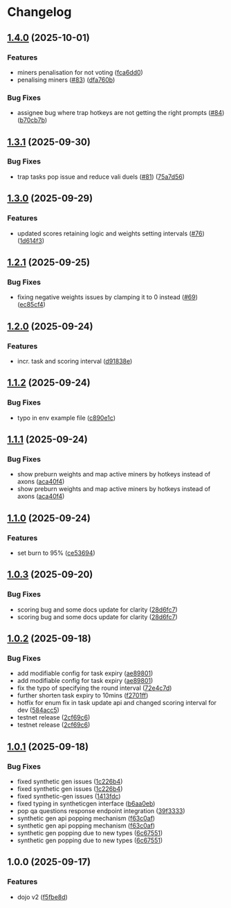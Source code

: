 # Changelog

## [1.4.0](https://github.com/tensorplex-labs/dojo/compare/v1.3.1...v1.4.0) (2025-10-01)


### Features

* miners penalisation for not voting ([fca6dd0](https://github.com/tensorplex-labs/dojo/commit/fca6dd079a13fc51476221c993e85373ecf639e7))
* penalising miners ([#83](https://github.com/tensorplex-labs/dojo/issues/83)) ([dfa760b](https://github.com/tensorplex-labs/dojo/commit/dfa760b082846a4e3497284ee4b5dec3ecb450a1))


### Bug Fixes

* assignee bug where trap hotkeys are not getting the right prompts ([#84](https://github.com/tensorplex-labs/dojo/issues/84)) ([b70cb7b](https://github.com/tensorplex-labs/dojo/commit/b70cb7b5044f4d03a34e9fe0bcf0a9376dcbc187))

## [1.3.1](https://github.com/tensorplex-labs/dojo/compare/v1.3.0...v1.3.1) (2025-09-30)


### Bug Fixes

* trap tasks pop issue and reduce vali duels ([#81](https://github.com/tensorplex-labs/dojo/issues/81)) ([75a7d56](https://github.com/tensorplex-labs/dojo/commit/75a7d562181d08cb3f0d47b3c8efc0f264a37a0a))

## [1.3.0](https://github.com/tensorplex-labs/dojo/compare/v1.2.1...v1.3.0) (2025-09-29)


### Features

* updated scores retaining logic and weights setting intervals ([#76](https://github.com/tensorplex-labs/dojo/issues/76)) ([1d614f3](https://github.com/tensorplex-labs/dojo/commit/1d614f39f10894764cd41ac8b55a2928d86a0de2))


## [1.2.1](https://github.com/tensorplex-labs/dojo/compare/v1.2.0...v1.2.1) (2025-09-25)


### Bug Fixes

* fixing negative weights issues by clamping it to 0 instead ([#69](https://github.com/tensorplex-labs/dojo/issues/69)) ([ec85cf4](https://github.com/tensorplex-labs/dojo/commit/ec85cf4307518e79b41d11ab84d8991dab19bf12))

## [1.2.0](https://github.com/tensorplex-labs/dojo/compare/v1.1.2...v1.2.0) (2025-09-24)


### Features

* incr. task and scoring interval ([d91838e](https://github.com/tensorplex-labs/dojo/commit/d91838e791ecc96d16d49afd93189a3e4e86288f))

## [1.1.2](https://github.com/tensorplex-labs/dojo/compare/v1.1.1...v1.1.2) (2025-09-24)


### Bug Fixes

* typo in env example file ([c890e1c](https://github.com/tensorplex-labs/dojo/commit/c890e1c51392345b26d20eb152295944f3a608eb))

## [1.1.1](https://github.com/tensorplex-labs/dojo/compare/v1.1.0...v1.1.1) (2025-09-24)


### Bug Fixes

* show preburn weights and map active miners by hotkeys instead of axons ([aca40f4](https://github.com/tensorplex-labs/dojo/commit/aca40f44f2b8aef8845078f48a5468755ca4e073))
* show preburn weights and map active miners by hotkeys instead of axons ([aca40f4](https://github.com/tensorplex-labs/dojo/commit/aca40f44f2b8aef8845078f48a5468755ca4e073))

## [1.1.0](https://github.com/tensorplex-labs/dojo/compare/v1.0.3...v1.1.0) (2025-09-24)


### Features

* set burn to 95% ([ce53694](https://github.com/tensorplex-labs/dojo/commit/ce53694bb050423909cce7d34859d0c2df1f7832))

## [1.0.3](https://github.com/tensorplex-labs/dojo-v2/compare/v1.0.2...v1.0.3) (2025-09-20)


### Bug Fixes

* scoring bug and some docs update for clarity ([28d6fc7](https://github.com/tensorplex-labs/dojo-v2/commit/28d6fc723a6f2bd4c1c948099ca2ccd9871f0112))
* scoring bug and some docs update for clarity ([28d6fc7](https://github.com/tensorplex-labs/dojo-v2/commit/28d6fc723a6f2bd4c1c948099ca2ccd9871f0112))

## [1.0.2](https://github.com/tensorplex-labs/dojo-v2/compare/v1.0.1...v1.0.2) (2025-09-18)


### Bug Fixes

* add modifiable config for task expiry ([ae89801](https://github.com/tensorplex-labs/dojo-v2/commit/ae898011789fcfaa9a87ecfd912aa33029d8689b))
* add modifiable config for task expiry ([ae89801](https://github.com/tensorplex-labs/dojo-v2/commit/ae898011789fcfaa9a87ecfd912aa33029d8689b))
* fix the typo of specifying the round interval ([72e4c7d](https://github.com/tensorplex-labs/dojo-v2/commit/72e4c7d86cb89f411e85bd8c680a2c7061245ee4))
* further shorten task expiry to 10mins ([f2701ff](https://github.com/tensorplex-labs/dojo-v2/commit/f2701ff615926feea5c3d570649dc15130172ee4))
* hotfix for enum fix in task update api and changed scoring interval for dev ([584acc5](https://github.com/tensorplex-labs/dojo-v2/commit/584acc5ecb818485cdb10431f65841490f2c92b5))
* testnet release ([2cf69c6](https://github.com/tensorplex-labs/dojo-v2/commit/2cf69c65b2156e4eb77c3d2d15a748589733d9d1))
* testnet release ([2cf69c6](https://github.com/tensorplex-labs/dojo-v2/commit/2cf69c65b2156e4eb77c3d2d15a748589733d9d1))

## [1.0.1](https://github.com/tensorplex-labs/dojo-v2/compare/v1.0.0...v1.0.1) (2025-09-18)


### Bug Fixes

* fixed synthetic gen issues ([1c226b4](https://github.com/tensorplex-labs/dojo-v2/commit/1c226b4d64808905497ff1b32d9adf3e2a584851))
* fixed synthetic gen issues ([1c226b4](https://github.com/tensorplex-labs/dojo-v2/commit/1c226b4d64808905497ff1b32d9adf3e2a584851))
* fixed synthetic-gen issues ([1413fdc](https://github.com/tensorplex-labs/dojo-v2/commit/1413fdc09e85151d20895d57e2a4d58e2984fb79))
* fixed typing in syntheticgen interface ([b6aa0eb](https://github.com/tensorplex-labs/dojo-v2/commit/b6aa0eb4e835a0acfe9b4d68e3b5cf1182b73f3b))
* pop qa questions response endpoint integration ([39f3333](https://github.com/tensorplex-labs/dojo-v2/commit/39f33334ace8b4707d66f0e840a930f96646ced9))
* synthetic gen api popping mechanism ([f63c0af](https://github.com/tensorplex-labs/dojo-v2/commit/f63c0aff00945881b1f372029383af86bbb839b6))
* synthetic gen api popping mechanism ([f63c0af](https://github.com/tensorplex-labs/dojo-v2/commit/f63c0aff00945881b1f372029383af86bbb839b6))
* synthetic gen popping due to new types ([6c67551](https://github.com/tensorplex-labs/dojo-v2/commit/6c675519f10a3fc7dfb6d725f5476d6af5587cb4))
* synthetic gen popping due to new types ([6c67551](https://github.com/tensorplex-labs/dojo-v2/commit/6c675519f10a3fc7dfb6d725f5476d6af5587cb4))

## 1.0.0 (2025-09-17)


### Features

* dojo v2 ([f5fbe8d](https://github.com/tensorplex-labs/dojo-v2/commit/f5fbe8d32f132c398ad414a462040239bfa4b425))
